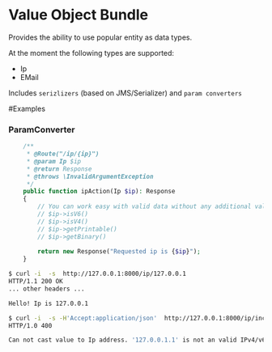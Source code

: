 # Value Object Bundle

Provides the ability to use popular entity as data types.

At the moment the following types are supported:
- Ip
- EMail


Includes `serizlizers` (based on JMS/Serializer) and `param converters`


#Examples

### ParamConverter


```php
    /**
     * @Route("/ip/{ip}")
     * @param Ip $ip
     * @return Response
     * @throws \InvalidArgumentException
     */
    public function ipAction(Ip $ip): Response
    {
        // You can work easy with valid data without any additional validators
        // $ip->isV6()
        // $ip->isV4()
        // $ip->getPrintable()
        // $ip->getBinary()
        
        return new Response("Requested ip is {$ip}");
    }
```


```bash
$ curl -i  -s  http://127.0.0.1:8000/ip/127.0.0.1
HTTP/1.1 200 OK
... other headers ...

Hello! Ip is 127.0.0.1

```

```bash
$ curl -i  -s -H'Accept:application/json'  http://127.0.0.1:8000/ip/incorrect_data
HTTP/1.0 400

Can not cast value to Ip address. '127.0.0.1.1' is not an valid IPv4/v6 address

```


